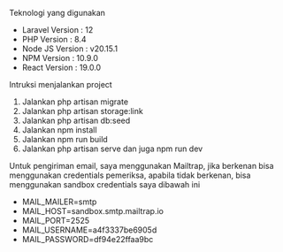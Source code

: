 Teknologi yang digunakan
- Laravel Version : 12
- PHP Version : 8.4
- Node JS Version : v20.15.1
- NPM Version : 10.9.0
- React Version : 19.0.0

Intruksi menjalankan project
1. Jalankan php artisan migrate
2. Jalankan php artisan storage:link
3. Jalankan php artisan db:seed
4. Jalankan npm install
5. Jalankan npm run build
6. Jalankan php artisan serve dan juga npm run dev

Untuk pengiriman email, saya menggunakan Mailtrap, jika berkenan bisa menggunakan credentials pemeriksa, apabila tidak berkenan, bisa menggunakan sandbox credentials saya dibawah ini
- MAIL_MAILER=smtp
- MAIL_HOST=sandbox.smtp.mailtrap.io
- MAIL_PORT=2525
- MAIL_USERNAME=a4f3337be6905d
- MAIL_PASSWORD=df94e22ffaa9bc
